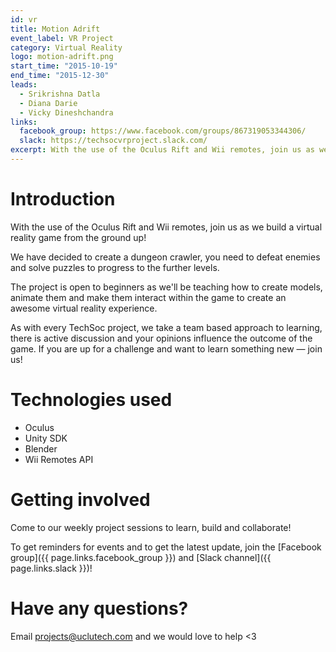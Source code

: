```yaml
---
id: vr
title: Motion Adrift
event_label: VR Project
category: Virtual Reality
logo: motion-adrift.png
start_time: "2015-10-19"
end_time: "2015-12-30"
leads:
  - Srikrishna Datla
  - Diana Darie
  - Vicky Dineshchandra
links:
  facebook_group: https://www.facebook.com/groups/867319053344306/
  slack: https://techsocvrproject.slack.com/
excerpt: With the use of the Oculus Rift and Wii remotes, join us as we build a virtual reality game from the ground up!
---
```


# Introduction

With the use of the Oculus Rift and Wii remotes, join us as we build a virtual reality game from the ground up!

We have decided to create a dungeon crawler, you need to defeat enemies and solve puzzles to progress to the further levels.

The project is open to beginners as we'll be teaching how to create models, animate them and make them interact within the game to create an awesome virtual reality experience.

As with every TechSoc project, we take a team based approach to learning, there is active discussion and your opinions influence the outcome of the game. If you are up for a challenge and want to learn something new &mdash; join us!

# Technologies used

- Oculus
- Unity SDK
- Blender
- Wii Remotes API

# Getting involved

Come to our weekly project sessions to learn, build and collaborate!

To get reminders for events and to get the latest update, join the [Facebook group]({{ page.links.facebook_group }}) and [Slack channel]({{ page.links.slack }})!

# Have any questions?

Email <projects@uclutech.com> and we would love to help <3  
